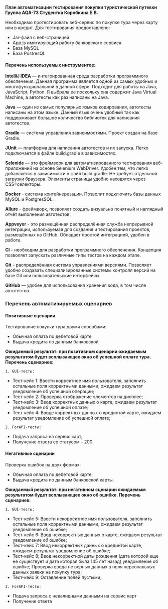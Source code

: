**План автоматизации тестирования покупки туристической путевки
Группа AQA-73
Студентка Коробкина Е.В.**

Необходимо протестировать веб-сервис по покупке тура через карту или в кредит. Для тестирования предоставлено:

* Jar-файл c веб-страницей
* App.js имитирующий работу банковского сервиса
* База MySQL
* База PostresQL

#### **Перечень используемых инструментов:**

**IntelliJ IDEA** — интегрированная среда разработки программного обеспечения. Данная программа является одной из самых удобных и многофункциональной в данной сфере. Подходит для работы на Java, JavaScript, Python. Я выбрала ее поскольку она содержит Java Virtual Machine, а автотесты как раз написаны на Java.

**Java** — один из самых популярных языков кодирования, автотесты написаны на этом языке. Данный язык очень удобный так как поддерживает большое количество библиотек для написания автотестов. 

**Gradle** — система управления зависимостями. Проект создан на базе Gradle.

**JUnit** — платформа для написания автотестов и их запуска. Легко подключается в файле build.gradle в зависимостях.

**Selenide** — это фреймворк для автоматизированного тестирования веб- приложений на основе Selenium WebDriver. Удобен тем, что легко добавляется в зависимости в файл build.gradle. Не требует отдельной загрузки браузера. Элементы страницы удобно находятся через CSS=селекторы.

**Docker** - система контейнерезации. Позволит подключить базы данных MySQL и PostgresSQL.

**Allure** - фреймворк, позволяет создать визуально понятный и наглядный отчёт выполнения автотестов.

**Appveyor** - это размещённая распределённая служба непрерывной интеграции, используемая для создания и тестирования проектов, размещённых на GitHub. Обладает простой интеграцией, удобен в работе.

**CI** - необходим для разработки программного обеспечения. Концепция позволяет запускать различные типы тестов на каждом этапе.

**Git** - распределённая система управлениями версиями. Позволяет удобно создавать специализированные системы контроля версий на базе Git или пользовательские интерфейсы.
 
**GitHub** — удобен для использования хранения кода, в том числе автотестов.

### Перечень автоматизируемых сценариев

#### **Позитивные сценарии**

Тестирование покупки тура двумя способами:
*	Обычная оплата по дебетовой карте
*	Выдача кредита по данным банковской 

**Ожидаемый результат: при позитивном сценарии ожидаемым результатом будет всплывающее окно об успешной оплате тура.
Перечень сценариев:**

`1.	GUI-тесты:`
* Тест-кейс 1:  Ввести корректное имя пользователя, заполнить остальные поля корректными данными, ожидаем результат уведомление об успешной операции;
* Тест-кейс 2: Проверка отображение элементов на дисплее;
* Тест-кейс 3: Ввод корректных данных о карте, ожидаем результат уведомление об успешной оплате;
* Тест-кейс 4: Вводе корректных данных о крединтой карте, ожидаем результат уведомление об успешной оплате;

`2. ForAPI-тесты:`
* Подача запроса на сервис карт;
* Получение ответа со статусом – 200.

#### **Негативные сценарии**

Проверка ошибок на двух формах:
*	Обычная оплата по дебетовой карте;
*	Выдача кредита по данным банковской карты.

**Ожидаемый результат: при негативном сценарии ожидаемым результатом будет всплывающее окно об ошибке. 
Перечень сценариев:**

`1.	GUI-тесты:`
* Тест-кейс 5: Ввести некорректное имя пользователя, заполнить остальные поля корректными данными, ожидаем результат уведомление об ошибке;
* Тест-кейс 6: Ввод некорректных данных о карте, ожидаем результат уведомление об ошибке;
* Тест-кейс 7: Ввод некорректных данных о крединтой карте, ожидаем результат уведомление об ошибке;
* Тест-кейс 8; Ввод некорректной даты рождения (дата которой еще не существует и дата которая была 145 лет назад) уведомление об ошибке;
Проверка ввода не верных данных в поля персональных данных заявки на покупку тура;
* Тест-кейс 9:	Оставление полей пустыми;

`2. ForAPI-тесты:`
* Подача запроса с невалидными данными на сервис карт
* Получение ответа